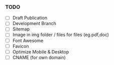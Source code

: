 ### TODO

- [ ] Draft Publication
- [ ] Development Branch
- [ ] Sitemap
- [ ] Image in img folder / files for files (eg.pdf,doc)
- [ ] Font Awesome
- [ ] Favicon
- [ ] Optimize Mobile & Desktop
- [ ] CNAME (for own domain)
